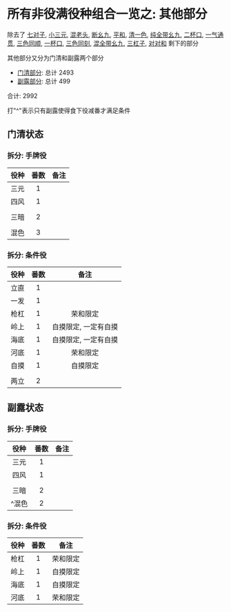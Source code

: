 # 所有非役满役种组合一览之: 其他部分

除去了 [七对子](../七对子专题), [小三元](../小三元专题), [混老头](../无小三元的一般形混老头专题), [断幺九](../一般形断幺专题), 
[平和](../无断幺的平和专题), [清一色](../无断幺平和的一般形清一色专题), [纯全带幺九](../无平和清一色的纯全带幺九专题), 
[二杯口](../只含混全和混色的二杯口专题), [一气通贯](../无平和清一色的一气通贯专题), [三色同顺](../无断幺平和纯全的三色同顺专题), 
[一杯口](../只含役牌双混的一杯口专题), [三色同刻](../无混老断幺纯全的三色同刻专题), 
[混全带幺九](../只含役牌三暗杠混色的混全专题), [三杠子](../只含役牌混对对三暗的三杠专题), 
[对对和](../只含役牌三暗混一色的对对专题) 剩下的部分

其他部分又分为门清和副露两个部分

- [门清部分](门清.md): 总计 2493
- [副露部分](副露.md): 总计 499

合计: 2992

打"^"表示只有副露使得食下役减番才满足条件

## 门清状态

### 拆分: 手牌役

| 役种 | 番数 |  备注   |
|:--:|:--:|:-----:|
| 三元 | 1  |
| 四风 | 1  |
|    |    |
| 三暗 | 2  |
|    |    |
| 混色 | 3  |

### 拆分: 条件役

| 役种 | 番数 |     备注      |
|:--:|:--:|:-----------:|
| 立直 | 1  |
| 一发 | 1  |
| 枪杠 | 1  |    荣和限定     |
| 岭上 | 1  | 自摸限定, 一定有自摸 |
| 海底 | 1  | 自摸限定, 一定有自摸 |
| 河底 | 1  |    荣和限定     |
| 自摸 | 1  |    自摸限定     |
|    |    |
| 两立 | 2  |

## 副露状态

### 拆分: 手牌役

| 役种  | 番数 |  备注   |
|:---:|:--:|:-----:|
| 三元  | 1  |
| 四风  | 1  |
|     |    |
| 三暗  | 2  |
| ^混色 | 2  |

### 拆分: 条件役

| 役种 | 番数 |  备注  |
|:--:|:--:|:----:|
| 枪杠 | 1  | 荣和限定 |
| 岭上 | 1  | 自摸限定 |
| 海底 | 1  | 自摸限定 |
| 河底 | 1  | 荣和限定 |
